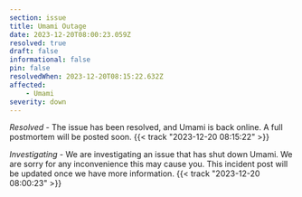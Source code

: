 ```yaml
---
section: issue
title: Umami Outage
date: 2023-12-20T08:00:23.059Z
resolved: true
draft: false
informational: false
pin: false
resolvedWhen: 2023-12-20T08:15:22.632Z
affected:
    - Umami
severity: down
---
```

*Resolved* - The issue has been resolved, and Umami is back online. A full postmortem will be posted soon. {{< track "2023-12-20 08:15:22" >}}

*Investigating* - We are investigating an issue that has shut down Umami. We are sorry for any inconvenience this may cause you. This incident post will be updated once we have more information. {{< track "2023-12-20 08:00:23" >}}
